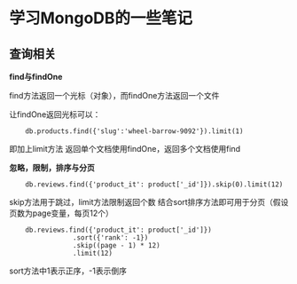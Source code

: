 学习MongoDB的一些笔记
===================

查询相关
-------------------

**find与findOne**

find方法返回一个光标（对象），而findOne方法返回一个文件

让findOne返回光标可以：

        db.products.find({'slug':'wheel-barrow-9092'}).limit(1)
即加上limit方法
返回单个文档使用findOne，返回多个文档使用find


**忽略，限制，排序与分页**

        db.reviews.find({'product_it': product['_id']}).skip(0).limit(12)
skip方法用于跳过，limit方法限制返回个数
结合sort排序方法即可用于分页（假设页数为page变量，每页12个）

        db.reviews.find({'product_it': product['_id']})
                    .sort({'rank': -1})
                    .skip((page - 1) * 12)
                    .limit(12)
sort方法中1表示正序，-1表示倒序


